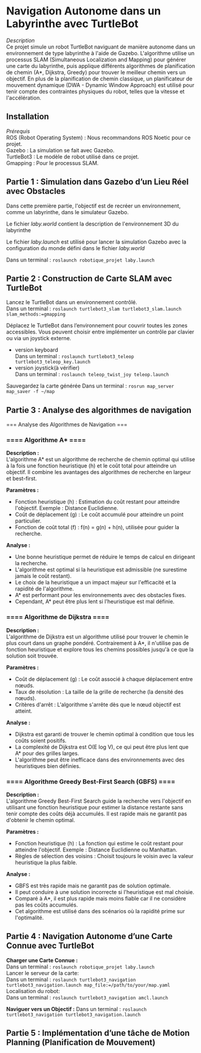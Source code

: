# Navigation Autonome dans un Labyrinthe avec TurtleBot<br>
*Description*<br>
Ce projet simule un robot TurtleBot naviguant de manière autonome dans un environnement de type labyrinthe à l'aide de Gazebo. L'algorithme utilise un processus SLAM (Simultaneous Localization and Mapping) pour générer une carte du labyrinthe, puis applique différents algorithmes de planification de chemin (A*, Dijkstra, Greedy) pour trouver le meilleur chemin vers un objectif. En plus de la planification de chemin classique, un planificateur de mouvement dynamique (DWA - Dynamic Window Approach) est utilisé pour tenir compte des contraintes physiques du robot, telles que la vitesse et l'accélération.<br>

## Installation<br>
*Prérequis*<br>
ROS (Robot Operating System) : Nous recommandons ROS Noetic pour ce projet.<br>
Gazebo : La simulation se fait avec Gazebo.<br>
TurtleBot3 : Le modèle de robot utilisé dans ce projet.<br>
Gmapping : Pour le processus SLAM.<br>

## Partie 1 : Simulation dans Gazebo d’un Lieu Réel avec Obstacles<br>

Dans cette première partie, l'objectif est de recréer un environnement, comme un labyrinthe, dans le simulateur Gazebo. <br>

Le fichier *laby.world* contient la description de l'environnement 3D du labyrinthe<br>

Le fichier *laby.launch* est utilisé pour lancer la simulation Gazebo avec la configuration du monde défini dans le fichier *laby.world*<br>

Dans un terminal : `roslaunch robotique_projet laby.launch`<br>


## Partie 2 : Construction de Carte SLAM avec TurtleBot<br>

Lancez le TurtleBot dans un environnement contrôlé.<br>
Dans un terminal : `roslaunch turtlebot3_slam turtlebot3_slam.launch slam_methods:=gmapping`<br>

Déplacez le TurtleBot dans l’environnement pour couvrir toutes les zones accessibles. Vous peuvent choisir entre implémenter un contrôle par clavier ou via un joystick externe.<br>
- version keyboard<br>
Dans un terminal : `roslaunch turtlebot3_teleop turtlebot3_teleop_key.launch`<br>
- version joystick(à vérifier)<br>
Dans un terminal : `roslaunch teleop_twist_joy teleop.launch`<br>

Sauvegardez la carte générée
Dans un terminal : `rosrun map_server map_saver -f ~/map`<br>

## Partie 3 : Analyse des algorithmes de navigation<br>

=== Analyse des Algorithmes de Navigation ===

### ==== Algorithme A* ====
**Description :**<br>
L'algorithme A* est un algorithme de recherche de chemin optimal qui utilise à la fois une
fonction heuristique (h) et le coût total pour atteindre un objectif. Il combine les avantages
des algorithmes de recherche en largeur et best-first.

**Paramètres :**
  - Fonction heuristique (h) : Estimation du coût restant pour atteindre l'objectif.
    Exemple : Distance Euclidienne.
  - Coût de déplacement (g) : Le coût accumulé pour atteindre un point particulier.
  - Fonction de coût total (f) : f(n) = g(n) + h(n), utilisée pour guider la recherche.

**Analyse :**
  - Une bonne heuristique permet de réduire le temps de calcul en dirigeant la recherche.
  - L'algorithme est optimal si la heuristique est admissible (ne surestime jamais le coût restant).
  - Le choix de la heuristique a un impact majeur sur l'efficacité et la rapidité de l'algorithme.
  - A* est performant pour les environnements avec des obstacles fixes.
  - Cependant, A* peut être plus lent si l'heuristique est mal définie.


### ==== Algorithme de Dijkstra ====
**Description :**<br>
L'algorithme de Dijkstra est un algorithme utilisé pour trouver le chemin le plus court dans un
graphe pondéré. Contrairement à A*, il n'utilise pas de fonction heuristique et explore tous les
chemins possibles jusqu'à ce que la solution soit trouvée.

**Paramètres :**
  - Coût de déplacement (g) : Le coût associé à chaque déplacement entre nœuds.
  - Taux de résolution : La taille de la grille de recherche (la densité des nœuds).
  - Critères d'arrêt : L'algorithme s'arrête dès que le nœud objectif est atteint.

**Analyse :**
  - Dijkstra est garanti de trouver le chemin optimal à condition que tous les coûts soient positifs.
  - La complexité de Dijkstra est O(E log V), ce qui peut être plus lent que A* pour des grilles larges.
  - L'algorithme peut être inefficace dans des environnements avec des heuristiques bien définies.


### ==== Algorithme Greedy Best-First Search (GBFS) ====
**Description :**<br>
L'algorithme Greedy Best-First Search guide la recherche vers l'objectif en utilisant une fonction
heuristique pour estimer la distance restante sans tenir compte des coûts déjà accumulés.
Il est rapide mais ne garantit pas d'obtenir le chemin optimal.

**Paramètres :**
  - Fonction heuristique (h) : La fonction qui estime le coût restant pour atteindre l'objectif.
    Exemple : Distance Euclidienne ou Manhattan.
  - Règles de sélection des voisins : Choisit toujours le voisin avec la valeur heuristique la plus faible.

**Analyse :**
  - GBFS est très rapide mais ne garantit pas de solution optimale.
  - Il peut conduire à une solution incorrecte si l'heuristique est mal choisie.
  - Comparé à A*, il est plus rapide mais moins fiable car il ne considère pas les coûts accumulés.
  - Cet algorithme est utilisé dans des scénarios où la rapidité prime sur l'optimalité.

## Partie 4 : Navigation Autonome d’une Carte Connue avec TurtleBot<br>
**Charger une Carte Connue :**<br>
Dans un terminal : `roslaunch robotique_projet laby.launch`<br>
Lancer le serveur de la carte:<br>
Dans un terminal : `roslaunch turtlebot3_navigation turtlebot3_navigation.launch map_file:=/path/to/your/map.yaml`<br>
Localisation du robot:<br>
Dans un terminal : `roslaunch turtlebot3_navigation amcl.launch`<br>


**Naviguer vers un Objectif :**
Dans un terminal : `roslaunch turtlebot3_navigation turtlebot3_navigation.launch`<br>


## Partie 5 : Implémentation d’une tâche de Motion Planning (Planification de Mouvement)<br>



